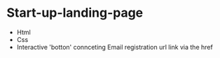 # Start-up-landing-page
- Html
- Css
- Interactive 'botton' connceting Email registration url link via the href
